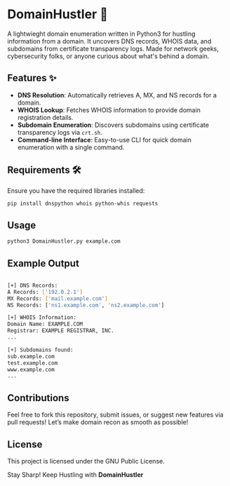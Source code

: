 # DomainHustler 🚀

A lightwieght domain enumeration written in Python3 for hustling information from a domain. It uncovers DNS records, WHOIS data, and subdomains from certificate transparency logs. Made for network geeks, cybersecurity folks, or anyone curious about what's behind a domain.

## Features ✨
- **DNS Resolution**: Automatically retrieves A, MX, and NS records for a domain.
- **WHOIS Lookup**: Fetches WHOIS information to provide domain registration details.
- **Subdomain Enumeration**: Discovers subdomains using certificate transparency logs via `crt.sh`.
- **Command-line Interface**: Easy-to-use CLI for quick domain enumeration with a single command.

## Requirements 🛠️
Ensure you have the required libraries installed:

```bash
pip install dnspython whois python-whis requests
```

## Usage

```bash
python3 DomainHustler.py example.com
```

## Example Output

```bash

[+] DNS Records:
A Records: ['192.0.2.1']
MX Records: ['mail.example.com']
NS Records: ['ns1.example.com', 'ns2.example.com']

[+] WHOIS Information:
Domain Name: EXAMPLE.COM
Registrar: EXAMPLE REGISTRAR, INC.
...

[+] Subdomains found:
sub.example.com
test.example.com
www.example.com
...
```
## Contributions

Feel free to fork this repository, submit issues, or suggest new features via pull requests! Let’s make domain recon as smooth as possible!

## License 

This project is licensed under the GNU Public License.


Stay Sharp! Keep Hustling with **DomainHustler**



